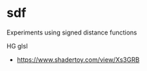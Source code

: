 # sdf

Experiments using signed distance functions

HG glsl
- https://www.shadertoy.com/view/Xs3GRB


